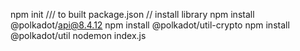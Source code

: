 npm init   /// to built package.json
// install library
npm install @polkadot/api@8.4.12
npm install @polkadot/util-crypto
npm install @polkadot/util
nodemon index.js
